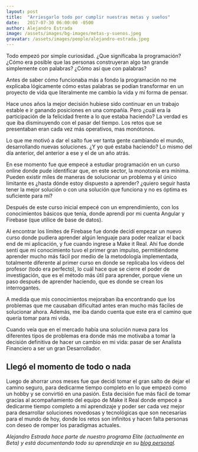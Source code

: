 ```yaml
---
layout: post
title:  "Arriesgarlo todo por cumplir nuestras metas y sueños"
date:   2017-07-30 06:00:00 -0500
author: Alejandro Estrada
image: /assets/images/bg-images/metas-y-suenos.jpeg
gravatar: /assets/images/people/alejandro-estrada.jpeg
---
```


Todo empezó por simple curiosidad. ¿Que significaba la programación? ¿Cómo era posible que las personas construyeran algo tan grande simplemente con palabras? ¿Cómo así que con palabras?<!-- more -->

Antes de saber cómo funcionaba más a fondo la programación no me explicaba lógicamente cómo estas palabras se podían transformar en un proyecto de vida que literalmente me cambio la vida y mi forma de pensar.

Hace unos años la mejor decisión hubiese sido continuar en un trabajo estable e ir ganando posiciones en una compañía. Pero ¿cuál era la participación de la felicidad frente a lo que estaba haciendo? La verdad es que iba disminuyendo con el pasar del tiempo. Los retos que se presentaban eran cada vez más operativos, mas monótonos.

Lo que me motivó a dar el salto fue ver tanta gente cambiando el mundo, desarrollando nuevas soluciones. ¿Y yo qué estaba haciendo? Lo mismo del día anterior, del anterior a ese y el de un año atrás.

En ese momento fue que empecé a estudiar programación en un curso online donde pude identificar que, en este sector, la monotonía era mínima. Pueden existir miles de maneras de solucionar un problema y el único limitante es ¿hasta dónde estoy dispuesto a aprender? ¿quiero seguir hasta tener la mejor solución o con una solución que funciona y no es óptima es suficiente para mí?

Después de este curso inicial empecé con un emprendimiento, con los conocimientos básicos que tenía, donde aprendí por mi cuenta Angular y Firebase (que utilice de base de datos).

Al encontrar los límites de Firebase fue donde decidí empezar un nuevo curso donde pudiera aprender algún lenguaje para poder realizar el back end de mi aplicación, y fue cuando ingrese a Make it Real. Ahí fue donde sentí que mi conocimiento tuvo el primer gran impulso, permitiéndome aprender mucho más fácil por medio de la metodología implementada, totalmente diferente al primer curso en donde se replicaba los videos del profesor (todo era perfecto), lo cuál hace que se cierre el poder de investigación, que es el método más útil para aprender, porque viene un paso después de aprender haciendo, que es donde se crean los interrogantes.

A medida que mis conocimientos mejoraban iba encontrando que los problemas que me causaban dificultad antes eran mucho más fáciles de solucionar ahora. Además, me iba dando cuenta que este era el camino que quería tomar para mi vida.

Cuando veía que en el mercado había una solución nueva para los diferentes tipos de problemas era donde más me motivaba a tomar la decisión definitiva de hacer un cambio en mi vida: pasar de ser Analista Financiero a ser un gran Desarrollador.

## Llegó el momento de todo o nada

Luego de ahorrar unos meses fue que decidí tomar el gran salto de dejar el camino seguro, para dedicarme tiempo completo en lo que empezó como un hobby y se convirtió en una pasión. Esta decisión fue más fácil de tomar gracias al acompañamiento del equipo de Make it Real donde empecé a dedicarme tiempo completo a mi aprendizaje y poder ser cada vez mejor para desarrollar soluciones novedosas y tecnológicas que son necesarias para el mundo de hoy, donde los retos son infinitos y hacen falta personas con deseo de romper los paradigmas actuales.

_Alejandro Estrada hace parte de nuestro programa Elite (actualmente en Beta) y está documentando todo su aprendizaje en su <a href="https://medium.com/@estrada9166" target="_blank">blog personal</a>._
